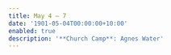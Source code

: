 ```yaml
---
title: May 4 — 7
date: '1901-05-04T00:00:00+10:00'
enabled: true
description: '**Church Camp**: Agnes Water'
---
```


